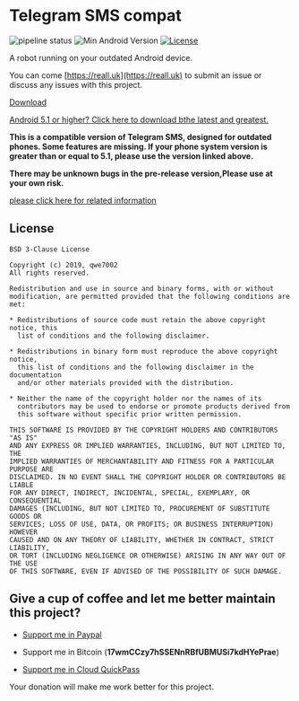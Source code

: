 # Telegram SMS compat

![pipeline status](https://badges.git.reallct.com/qwe7002/telegram-sms_outdated_android/badges/master/pipeline.svg)
![Min Android Version](https://img.shields.io/badge/Min%20Android%20Version-4.1+-red.svg)
[![License](https://img.shields.io/badge/License-BSD%203--Clause-blue.svg)](https://github.com/qwe7002/telegram-sms-compat/blob/master/LICENSE)

A robot running on your outdated Android device. 

You can come [https://reall.uk](https://reall.uk) to submit an issue or discuss any issues with this project.

[Download](https://github.com/telegram-sms/telegram-sms-compat/releases)

[Android 5.1 or higher? Click here to download bthe latest and greatest.](https://github.com/qwe7002/telegram-sms)

**This is a compatible version of Telegram SMS, designed for outdated phones. Some features are missing. If your phone system version is greater than or equal to 5.1, please use the version linked above.**

**There may be unknown bugs in the pre-release version,Please use at your own risk.**

[please click here for related information](https://github.com/telegram-sms/telegram-sms/blob/master/README.md)

## License

```
BSD 3-Clause License

Copyright (c) 2019, qwe7002
All rights reserved.

Redistribution and use in source and binary forms, with or without
modification, are permitted provided that the following conditions are met:

* Redistributions of source code must retain the above copyright notice, this
  list of conditions and the following disclaimer.

* Redistributions in binary form must reproduce the above copyright notice,
  this list of conditions and the following disclaimer in the documentation
  and/or other materials provided with the distribution.

* Neither the name of the copyright holder nor the names of its
  contributors may be used to endorse or promote products derived from
  this software without specific prior written permission.

THIS SOFTWARE IS PROVIDED BY THE COPYRIGHT HOLDERS AND CONTRIBUTORS "AS IS"
AND ANY EXPRESS OR IMPLIED WARRANTIES, INCLUDING, BUT NOT LIMITED TO, THE
IMPLIED WARRANTIES OF MERCHANTABILITY AND FITNESS FOR A PARTICULAR PURPOSE ARE
DISCLAIMED. IN NO EVENT SHALL THE COPYRIGHT HOLDER OR CONTRIBUTORS BE LIABLE
FOR ANY DIRECT, INDIRECT, INCIDENTAL, SPECIAL, EXEMPLARY, OR CONSEQUENTIAL
DAMAGES (INCLUDING, BUT NOT LIMITED TO, PROCUREMENT OF SUBSTITUTE GOODS OR
SERVICES; LOSS OF USE, DATA, OR PROFITS; OR BUSINESS INTERRUPTION) HOWEVER
CAUSED AND ON ANY THEORY OF LIABILITY, WHETHER IN CONTRACT, STRICT LIABILITY,
OR TORT (INCLUDING NEGLIGENCE OR OTHERWISE) ARISING IN ANY WAY OUT OF THE USE
OF THIS SOFTWARE, EVEN IF ADVISED OF THE POSSIBILITY OF SUCH DAMAGE.
```

## Give a cup of coffee and let me better maintain this project?

- [Support me in Paypal](https://paypal.me/nicoranshi)

- Support me in Bitcoin (**17wmCCzy7hSSENnRBfUBMUSi7kdHYePrae**)

- [Support me in Cloud QuickPass](https://static.reallct.com/2019/02/21/5c6d812840bac.png)

Your donation will make me work better for this project.